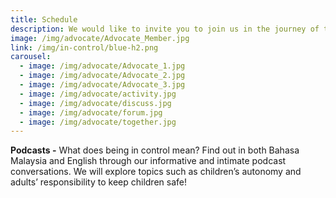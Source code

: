 ```yaml
---
title: Schedule
description: We would like to invite you to join us in the journey of taking charge of your online safety.
image: /img/advocate/Advocate_Member.jpg
link: /img/in-control/blue-h2.png
carousel:
  - image: /img/advocate/Advocate_1.jpg
  - image: /img/advocate/Advocate_2.jpg
  - image: /img/advocate/Advocate_3.jpg
  - image: /img/advocate/activity.jpg
  - image: /img/advocate/discuss.jpg
  - image: /img/advocate/forum.jpg
  - image: /img/advocate/together.jpg
---
```


**Podcasts  -** What does being in control mean? Find out in both Bahasa Malaysia and English through our informative and intimate podcast conversations. We will explore topics such as children’s autonomy and adults’ responsibility to keep children safe!
